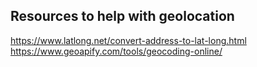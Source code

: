 

## Resources to help with geolocation

https://www.latlong.net/convert-address-to-lat-long.html
https://www.geoapify.com/tools/geocoding-online/